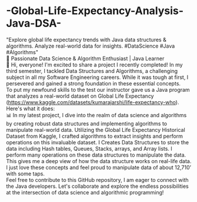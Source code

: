 # -Global-Life-Expectancy-Analysis-Java-DSA-
 "Explore global life expectancy trends with Java data structures &amp; algorithms. Analyze real-world data for insights. #DataScience #Java #Algorithms"                                                                                                     
🚀 Passionate Data Science & Algorithm Enthusiast | Java Learner                                                                    
👋 Hi, everyone! I'm excited to share a project I recently completed! In my third semester, I tackled Data Structures and Algorithms, a challenging subject in all my Software Engineering careers. While it was tough at first, I persevered and gained a strong foundation in these essential concepts.                                                                                       
To put my newfound skills to the test our instructor gave us a Java program that analyzes a real-world dataset on Global Life Expectancy (https://www.kaggle.com/datasets/kumarajarshi/life-expectancy-who). Here's what it does:                                 
📊 In my latest project, I dive into the realm of data science and algorithms by creating robust data structures and implementing algorithms to manipulate real-world data. Utilizing the Global Life Expectancy Historical Dataset from Kaggle, I crafted algorithms to extract insights and perform operations on this invaluable dataset. I Creates Data Structures to store the data including Hash tables, Queues, Stacks, arrays, and Array lists. I perform many operations on these data structures to manipulate the data. 
This gives me a deep view of how the data structure works on real-life data. I just love these concepts and feel proud to manipulate data of about 12,710’ with some taps.                                                                                    
Feel free to contribute to this GitHub repository, I am eager to connect with the Java developers. Let's collaborate and explore the endless possibilities at the intersection of data science and algorithmic programming!


